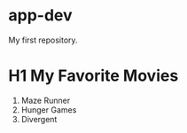 # app-dev
My first repository.

# H1 My Favorite Movies
1. Maze Runner
2. Hunger Games
3. Divergent
